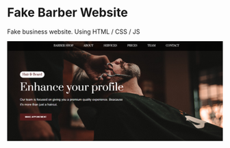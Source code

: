 # Fake Barber Website

Fake business website. Using HTML / CSS / JS

![Desktop view](images/desktop-shot.png)